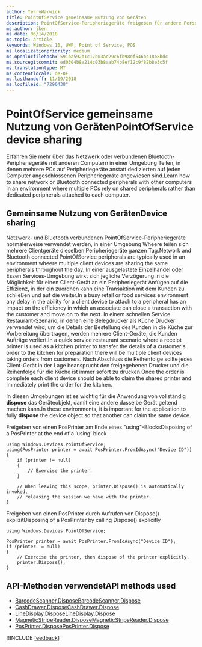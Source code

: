 ```yaml
---
author: TerryWarwick
title: PointOfService gemeinsame Nutzung von Geräten
description: PointOfService-Peripheriegeräte freigeben für andere Personen
ms.author: jken
ms.date: 06/14/2018
ms.topic: article
keywords: Windows 10, UWP, Point of Service, POS
ms.localizationpriority: medium
ms.openlocfilehash: 591ba592d1c17b03ae29c6fb98ef546bc18b8bdc
ms.sourcegitcommit: ed0304b8a214c03b8aab74b8ef12c9f82b8e3c5f
ms.translationtype: MT
ms.contentlocale: de-DE
ms.lasthandoff: 11/19/2018
ms.locfileid: "7290438"
---
```

# <a name="pointofservice-device-sharing"></a><span data-ttu-id="46a90-104">PointOfService gemeinsame Nutzung von Geräten</span><span class="sxs-lookup"><span data-stu-id="46a90-104">PointOfService device sharing</span></span>

<span data-ttu-id="46a90-105">Erfahren Sie mehr über das Netzwerk oder verbundenen Bluetooth-Peripheriegeräte mit anderen Computern in einer Umgebung Teilen, in denen mehrere PCs auf Peripheriegeräte anstatt dedizierten auf jeden Computer angeschlossenen Peripheriegeräte angewiesen sind.</span><span class="sxs-lookup"><span data-stu-id="46a90-105">Learn how to share network or Bluetooth connected peripherals with other computers in an environment where multiple PCs rely on shared peripherals rather than dedicated peripherals attached to each computer.</span></span>

## <a name="device-sharing"></a><span data-ttu-id="46a90-106">Gemeinsame Nutzung von Geräten</span><span class="sxs-lookup"><span data-stu-id="46a90-106">Device sharing</span></span>

<span data-ttu-id="46a90-107">Netzwerk- und Bluetooth verbundenen PointOfService-Peripheriegeräte normalerweise verwendet werden, in einer Umgebung Wheere teilen sich mehrere Clientgeräte dieselben Peripheriegeräte ganzen Tag.</span><span class="sxs-lookup"><span data-stu-id="46a90-107">Network and Bluetooth connected PointOfService peripherals are typically used in an environment wheere multiple client devices are sharing the same peripherals throughout the day.</span></span>  <span data-ttu-id="46a90-108">In einer ausgelastete Einzelhandel oder Essen Services-Umgebung wirkt sich jegliche Verzögerung in die Möglichkeit für einen Client-Gerät an ein Peripheriegerät Anfügen auf die Effizienz, in der ein zuordnen kann eine Transaktion mit dem Kunden zu schließen und auf die weiter.</span><span class="sxs-lookup"><span data-stu-id="46a90-108">In a busy retail or food services environment any delay in the ability for a client device to attach to a peripheral has an impact on the efficiency in which an associate can close a transaction with the customer and move on to the next.</span></span> <span data-ttu-id="46a90-109">In einem schnellen Service Restaurant-Szenario, in denen eine Belegdrucker als Küche Drucker verwendet wird, um die Details der Bestellung des Kunden in die Küche zur Vorbereitung übertragen, werden mehrere Client-Geräte, die Kunden Aufträge verliert.</span><span class="sxs-lookup"><span data-stu-id="46a90-109">In a quick service restaurant scenario where a receipt printer is used as a kitchen printer to transfer the details of a customer's order to the kitchen for preparation there will be multiple client devices taking orders from customers.</span></span>  <span data-ttu-id="46a90-110">Nach Abschluss die Reihenfolge sollte jedes Client-Gerät in der Lage beansprucht den freigegebenen Drucker und die Reihenfolge für die Küche ist immer sofort zu drucken.</span><span class="sxs-lookup"><span data-stu-id="46a90-110">Once the order is complete each client device should be able to claim the shared printer and immediately print the order for the kitchen.</span></span>

<span data-ttu-id="46a90-111">In diesen Umgebungen ist es wichtig für die Anwendung von vollständig **dispose** das Geräteobjekt, damit eine andere dasselbe Gerät geltend machen kann.</span><span class="sxs-lookup"><span data-stu-id="46a90-111">In these environments, it is important for the application to fully **dispose** the device object so that another can claim the same device.</span></span>

<span data-ttu-id="46a90-112">Freigeben von einen PosPrinter am Ende eines "using"-Blocks</span><span class="sxs-lookup"><span data-stu-id="46a90-112">Disposing of a PosPrinter at the end of a ‘using’ block</span></span>

```Csharp 
using Windows.Devices.PointOfService;
using(PosPrinter printer = await PosPrinter.FromIdAsync("Device ID"))
{
    if (printer != null)
    {
        // Exercise the printer.
    }

    // When leaving this scope, printer.Dispose() is automatically invoked, 
    // releasing the session we have with the printer.
}
```


<span data-ttu-id="46a90-113">Freigeben von einen PosPrinter durch Aufrufen von Dispose() explizit</span><span class="sxs-lookup"><span data-stu-id="46a90-113">Disposing of a PosPrinter by calling Dispose() explicitly</span></span>

```Csharp 
using Windows.Devices.PointOfService;

PosPrinter printer = await PosPrinter.FromIdAsync("Device ID");
if (printer != null)
{
    // Exercise the printer, then dispose of the printer explicitly.
    printer.Dispose();
}
```

## <a name="api-methods-used"></a><span data-ttu-id="46a90-114">API-Methoden verwendet</span><span class="sxs-lookup"><span data-stu-id="46a90-114">API methods used</span></span> 

+ [<span data-ttu-id="46a90-115">BarcodeScanner.Dispose</span><span class="sxs-lookup"><span data-stu-id="46a90-115">BarcodeScanner.Dispose</span></span>](https://docs.microsoft.com/uwp/api/windows.devices.pointofservice.barcodescanner.dispose) 
+ [<span data-ttu-id="46a90-116">CashDrawer.Dispose</span><span class="sxs-lookup"><span data-stu-id="46a90-116">CashDrawer.Dispose</span></span>](https://docs.microsoft.com/uwp/api/windows.devices.pointofservice.cashdrawer.dispose) 
+ [<span data-ttu-id="46a90-117">LineDisplay.Dispose</span><span class="sxs-lookup"><span data-stu-id="46a90-117">LineDisplay.Dispose</span></span>](https://docs.microsoft.com/uwp/api/windows.devices.pointofservice.linedisplay.dispose) 
+ [<span data-ttu-id="46a90-118">MagneticStripeReader.Dispose</span><span class="sxs-lookup"><span data-stu-id="46a90-118">MagneticStripeReader.Dispose</span></span>](https://docs.microsoft.com/uwp/api/windows.devices.pointofservice.magneticstripereader.dispose)  
+ [<span data-ttu-id="46a90-119">PosPrinter.Dispose</span><span class="sxs-lookup"><span data-stu-id="46a90-119">PosPrinter.Dispose</span></span>](https://docs.microsoft.com/uwp/api/windows.devices.pointofservice.posprinter.dispose) 


[!INCLUDE [feedback](./includes/pos-feedback.md)]
